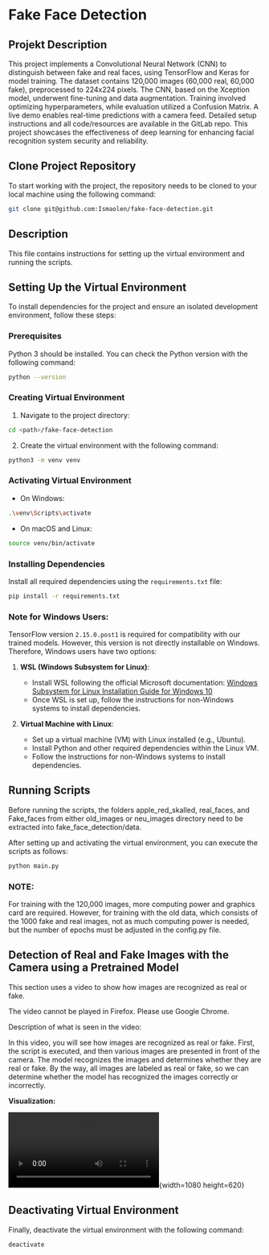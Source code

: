 # Fake Face Detection

## Projekt Description
This project implements a Convolutional Neural Network (CNN) to distinguish between fake and real faces, using TensorFlow and Keras for model training. The dataset contains 120,000 images (60,000 real, 60,000 fake), preprocessed to 224x224 pixels. The CNN, based on the Xception model, underwent fine-tuning and data augmentation. Training involved optimizing hyperparameters, while evaluation utilized a Confusion Matrix. A live demo enables real-time predictions with a camera feed. Detailed setup instructions and all code/resources are available in the GitLab repo. This project showcases the effectiveness of deep learning for enhancing facial recognition system security and reliability.

## Clone Project Repository

To start working with the project, the repository needs to be cloned to your local machine using the following command:

```bash
git clone git@github.com:Ismaolen/fake-face-detection.git
```

## Description
This file contains instructions for setting up the virtual environment and running the scripts.

## Setting Up the Virtual Environment

To install dependencies for the project and ensure an isolated development environment, follow these steps:

### Prerequisites

Python 3 should be installed. You can check the Python version with the following command:

```bash
python --version
```

### Creating Virtual Environment

1. Navigate to the project directory:

```bash
cd <path>/fake-face-detection
```

2. Create the virtual environment with the following command:

```bash
python3 -m venv venv
```

### Activating Virtual Environment

- On Windows:

```bash
.\venv\Scripts\activate
```

- On macOS and Linux:

```bash
source venv/bin/activate
```

### Installing Dependencies

Install all required dependencies using the `requirements.txt` file:

```bash
pip install -r requirements.txt
```

### Note for Windows Users:
TensorFlow version `2.15.0.post1` is required for compatibility with our trained models. However, this version is not directly installable on Windows. Therefore, Windows users have two options:

1. **WSL (Windows Subsystem for Linux)**:
   - Install WSL following the official Microsoft documentation: [Windows Subsystem for Linux Installation Guide for Windows 10](https://docs.microsoft.com/en-us/windows/wsl/install)
   - Once WSL is set up, follow the instructions for non-Windows systems to install dependencies.

2. **Virtual Machine with Linux**:
   - Set up a virtual machine (VM) with Linux installed (e.g., Ubuntu).
   - Install Python and other required dependencies within the Linux VM.
   - Follow the instructions for non-Windows systems to install dependencies.

## Running Scripts
Before running the scripts, the folders apple_red_skalled, real_faces, and Fake_faces from either old_images or neu_images directory need to be extracted into fake_face_detection/data.

After setting up and activating the virtual environment, you can execute the scripts as follows:

```bash
python main.py
```

### NOTE:
For training with the 120,000 images, more computing power and graphics card are required. However, for training with the old data, which consists of the 1000 fake and real images, not as much computing power is needed, but the number of epochs must be adjusted in the config.py file.


## Detection of Real and Fake Images with the Camera using a Pretrained Model

This section uses a video to show how images are recognized as real or fake.

The video cannot be played in Firefox. Please use Google Chrome.

Description of what is seen in the video:

In this video, you will see how images are recognized as real or fake. First, the script is executed, and then various images are presented in front of the camera. The model recognizes the images and determines whether they are real or fake. By the way, all images are labeled as real or fake, so we can determine whether the model has recognized the images correctly or incorrectly.

**Visualization:**

![](./demo/demo_kamera/kamera-demo.mp4){width=1080 height=620}






## Deactivating Virtual Environment

Finally, deactivate the virtual environment with the following command:

```bash
deactivate
```
